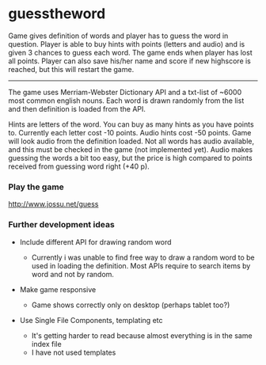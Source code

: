# guesstheword
Game gives definition of words and player has to guess the word in question.
Player is able to buy hints with points (letters and audio) and is given 3 chances to guess each word. The game ends when player has lost all points. Player can also save his/her name and score if new highscore is reached, but this will restart the game.

---

The game uses Merriam-Webster Dictionary API and a txt-list of ~6000 most common english nouns. Each word is drawn randomly from the list and then definition is loaded from the API.

Hints are letters of the word. You can buy as many hints as you have points to. Currently each letter cost -10 points.
Audio hints cost -50 points. Game will look audio from the definition loaded. Not all words has audio available, and this must be checked in the game (not implemented yet).
Audio makes guessing the words a bit too easy, but the price is high compared to points received from guessing word right (+40 p).

### Play the game
http://www.jossu.net/guess

### Further development ideas
- Include different API for drawing random word
  - Currently i was unable to find free way to draw a random word to be used in loading the definition. Most APIs require to search items by word and not by random.

- Make game responsive
  - Game shows correctly only on desktop (perhaps tablet too?)
  
- Use Single File Components, templating etc
  - It's getting harder to read because almost everything is in the same index file
  - I have not used templates
